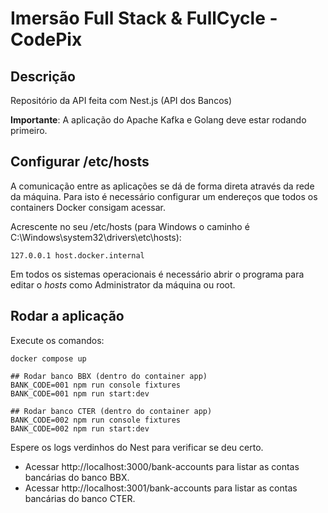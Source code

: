 # Imersão Full Stack & FullCycle - CodePix

## Descrição

Repositório da API feita com Nest.js (API dos Bancos)

**Importante**: A aplicação do Apache Kafka e Golang deve estar rodando primeiro.

## Configurar /etc/hosts

A comunicação entre as aplicações se dá de forma direta através da rede da máquina.
Para isto é necessário configurar um endereços que todos os containers Docker consigam acessar.

Acrescente no seu /etc/hosts (para Windows o caminho é C:\Windows\system32\drivers\etc\hosts):

```
127.0.0.1 host.docker.internal
```

Em todos os sistemas operacionais é necessário abrir o programa para editar o _hosts_ como Administrator da máquina ou root.

## Rodar a aplicação

Execute os comandos:

```
docker compose up

## Rodar banco BBX (dentro do container app)
BANK_CODE=001 npm run console fixtures
BANK_CODE=001 npm run start:dev

## Rodar banco CTER (dentro do container app)
BANK_CODE=002 npm run console fixtures
BANK_CODE=002 npm run start:dev
```

Espere os logs verdinhos do Nest para verificar se deu certo.

- Acessar http://localhost:3000/bank-accounts para listar as contas bancárias do banco BBX.
- Acessar http://localhost:3001/bank-accounts para listar as contas bancárias do banco CTER.
